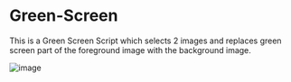 # Green-Screen
This is a Green Screen Script which selects 2 images and replaces green screen part of the foreground image with the background image.

![image](https://user-images.githubusercontent.com/78462099/171996786-a2684221-b067-4201-b2fc-8490bddc49ec.png)
